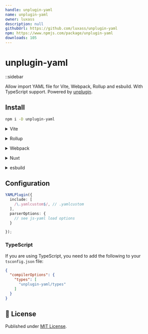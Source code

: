 ```yaml
---
handle: unplugin-yaml
name: unplugin-yaml
owner: luxass
description: null
githubUrl: https://github.com/luxass/unplugin-yaml
npm: https://www.npmjs.com/package/unplugin-yaml
downloads: 105
---
```


# unplugin-yaml

::sidebar

Allow import YAML file for Vite, Webpack, Rollup and esbuild. With TypeScript support. Powered by [unplugin](https://github.com/unjs/unplugin).

## Install

```bash
npm i -D unplugin-yaml
```

<details>
<summary>Vite</summary><br/>

```ts
// vite.config.ts
import YAMLPlugin from "unplugin-yaml/vite";

export default defineConfig({
  plugins: [
    YAMLPlugin({ /* options */ }),
  ],
});
```

Example: [`playground/vite`](https://github.com/luxass/unplugin-yaml/blob/main/playground/vite)

<br/></details>

<details>
<summary>Rollup</summary><br/>

```ts
// rollup.config.js
import YAMLPlugin from "unplugin-yaml/rollup";

export default {
  plugins: [
    YAMLPlugin({ /* options */ }),
  ],
};
```

Example: [`playground/rollup`](https://github.com/luxass/unplugin-yaml/blob/main/playground/rollup)

<br/></details>

<details>
<summary>Webpack</summary><br/>

```ts
// webpack.config.js
module.exports = {
  /* ... */
  plugins: [
    require("unplugin-yaml/webpack").default({ /* options */ }),
  ],
};
```

Example: [`playground/webpack`](https://github.com/luxass/unplugin-yaml/blob/main/playground/webpack)

<br/></details>

<details>
<summary>Nuxt</summary><br/>

```ts
// nuxt.config.js
export default defineNuxtConfig({
  modules: [
    ["unplugin-yaml/nuxt", { /* options */ }]
  ],
});
```

<br/></details>

<details>
<summary>esbuild</summary><br/>

```ts
// esbuild.config.js
import { build } from "esbuild";
import YAMLPlugin from "unplugin-yaml/esbuild";

build({
  /* ... */
  plugins: [
    YAMLPlugin({
      /* options */
    }),
  ],
});
```

<br/></details>

## Configuration

```ts
YAMLPlugin({
  include: [
    /\.yamlcustom$/, // .yamlcustom
  ],
  parserOptions: {
    // see js-yaml load options
  }

});
```

### TypeScript

If you are using TypeScript, you need to add the following to your `tsconfig.json` file:

```json
{
  "compilerOptions": {
    "types": [
      "unplugin-yaml/types"
    ]
  }
}
```

## 📄 License

Published under [MIT License](https://github.com/luxass/unplugin-yaml/blob/main/LICENSE).
